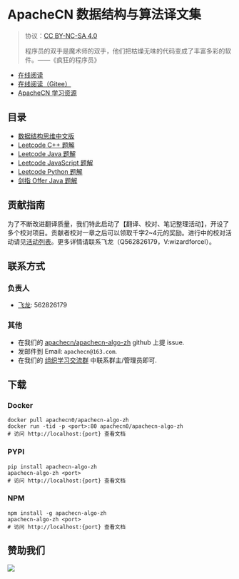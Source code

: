 # ApacheCN 数据结构与算法译文集

> 协议：[CC BY-NC-SA 4.0](http://creativecommons.org/licenses/by-nc-sa/4.0/)
> 
> 程序员的双手是魔术师的双手，他们把枯燥无味的代码变成了丰富多彩的软件。——《疯狂的程序员》

* [在线阅读](https://algo.apachecn.org)
* [在线阅读（Gitee）](https://apachecn.gitee.io/apachecn-algo-zh/)
* [ApacheCN 学习资源](http://docs.apachecn.org/)

## 目录

+   [数据结构思维中文版](docs/think-dast-zh/SUMMARY.md)
+   [Leetcode C++ 题解](docs/leetcode/cpp/SUMMARY.md)
+   [Leetcode Java 题解](docs/leetcode/java/SUMMARY.md)
+   [Leetcode JavaScript 题解](docs/leetcode/javascript/SUMMARY.md)
+   [Leetcode Python 题解](docs/leetcode/python/SUMMARY.md)
+   [剑指 Offer Java 题解](docs/jianzhioffer/java/SUMMARY.md)

## 贡献指南

为了不断改进翻译质量，我们特此启动了【翻译、校对、笔记整理活动】，开设了多个校对项目。贡献者校对一章之后可以领取千字2\~4元的奖励。进行中的校对活动请见[活动列表](https://home.apachecn.org/#/docs/activity/docs-activity)。更多详情请联系飞龙（Q562826179，V:wizardforcel）。

## 联系方式

### 负责人

* [飞龙](https://github.com/wizardforcel): 562826179

### 其他

*   在我们的 [apachecn/apachecn-algo-zh](https://github.com/apachecn/apachecn-algo-zh) github 上提 issue.
*   发邮件到 Email: `apachecn@163.com`.
*   在我们的 [组织学习交流群](http://www.apachecn.org/organization/348.html) 中联系群主/管理员即可.

## 下载

### Docker

```
docker pull apachecn0/apachecn-algo-zh
docker run -tid -p <port>:80 apachecn0/apachecn-algo-zh
# 访问 http://localhost:{port} 查看文档
```

### PYPI

```
pip install apachecn-algo-zh
apachecn-algo-zh <port>
# 访问 http://localhost:{port} 查看文档
```

### NPM

```
npm install -g apachecn-algo-zh
apachecn-algo-zh <port>
# 访问 http://localhost:{port} 查看文档
```

## 赞助我们

![](http://data.apachecn.org/img/about/donate.jpg)
